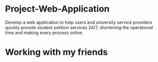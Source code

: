 # Project-Web-Application
Develop a web application to help users and university service providers quickly provide student petition services 24/7, shortening the operational time and making every process online.

# Working with my friends
